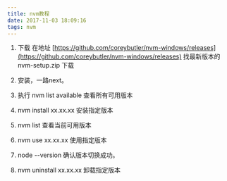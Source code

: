 ```yaml
---
title: nvm教程
date: 2017-11-03 18:09:16
tags: nvm
---
```


1. 下载 在地址  [https://github.com/coreybutler/nvm-windows/releases](https://github.com/coreybutler/nvm-windows/releases)
找最新版本的nvm-setup.zip 下载

2. 安装，一路next。

3. 执行 nvm list available   查看所有可用版本

4. nvm install xx.xx.xx 安装指定版本 

5. nvm list 查看当前可用版本

6. nvm use xx.xx.xx 使用指定版本

7. node --version 确认版本切换成功。

8. nvm uninstall xx.xx.xx 卸载指定版本
